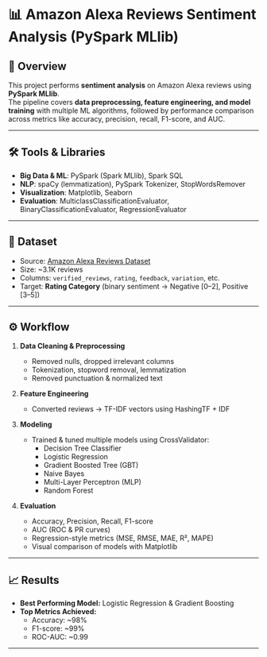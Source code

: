 # 📊 Amazon Alexa Reviews Sentiment Analysis (PySpark MLlib)

## 🔹 Overview
This project performs **sentiment analysis** on Amazon Alexa reviews using **PySpark MLlib**.  
The pipeline covers **data preprocessing, feature engineering, and model training** with multiple ML algorithms, followed by performance comparison across metrics like accuracy, precision, recall, F1-score, and AUC.

---

## 🛠 Tools & Libraries
- **Big Data & ML**: PySpark (Spark MLlib), Spark SQL  
- **NLP**: spaCy (lemmatization), PySpark Tokenizer, StopWordsRemover  
- **Visualization**: Matplotlib, Seaborn  
- **Evaluation**: MulticlassClassificationEvaluator, BinaryClassificationEvaluator, RegressionEvaluator  

---

## 📂 Dataset
- Source: [Amazon Alexa Reviews Dataset](https://www.kaggle.com/sid321axn/amazon-alexa-reviews)  
- Size: ~3.1K reviews  
- Columns: `verified_reviews`, `rating`, `feedback`, `variation`, etc.  
- Target: **Rating Category** (binary sentiment → Negative [0–2], Positive [3–5])

---

## ⚙️ Workflow
1. **Data Cleaning & Preprocessing**
   - Removed nulls, dropped irrelevant columns
   - Tokenization, stopword removal, lemmatization
   - Removed punctuation & normalized text  

2. **Feature Engineering**
   - Converted reviews → TF-IDF vectors using HashingTF + IDF  

3. **Modeling**
   - Trained & tuned multiple models using CrossValidator:
     - Decision Tree Classifier  
     - Logistic Regression  
     - Gradient Boosted Tree (GBT)  
     - Naive Bayes  
     - Multi-Layer Perceptron (MLP)  
     - Random Forest  

4. **Evaluation**
   - Accuracy, Precision, Recall, F1-score  
   - AUC (ROC & PR curves)  
   - Regression-style metrics (MSE, RMSE, MAE, R², MAPE)  
   - Visual comparison of models with Matplotlib  

---

## 📈 Results
- **Best Performing Model:** Logistic Regression & Gradient Boosting  
- **Top Metrics Achieved:**
  - Accuracy: ~98%  
  - F1-score: ~99%  
  - ROC-AUC: ~0.99  

---
